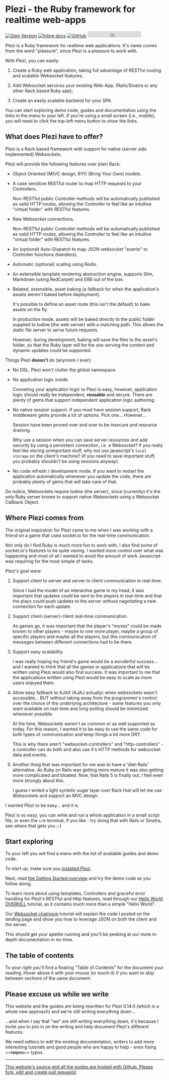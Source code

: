 # Plezi - the Ruby framework for realtime web-apps
[![Gem Version](https://badge.fury.io/rb/plezi.svg)](http://badge.fury.io/rb/plezi) [![Inline docs](http://inch-ci.org/github/boazsegev/plezi.svg?branch=master)](http://www.rubydoc.info/github/boazsegev/plezi/master) [![GitHub](https://img.shields.io/badge/GitHub-Open%20Source-blue.svg)](https://github.com/boazsegev/plezi) <iframe src="https://ghbtns.com/github-btn.html?user=boazsegev&repo=plezi&type=star&count=true" frameborder="0" scrolling="0" width="170px" height="20px"></iframe>

Plezi is a Ruby framework for realtime web applications. It's name comes from the word "pleasure", since Plezi is a pleasure to work with.

With Plezi, you can easily:

1. Create a Ruby web application, taking full advantage of RESTful routing and scalable Websocket features;

2. Add Websocket services your existing Web-App, (Rails/Sinatra or any other Rack based Ruby app);

3. Create an easily scalable backend for your SPA.

You can start exploring demo code, guides and documentation using the links in the menu to your left. If you're using a small screen (i.e., mobile), you will need to click the top-left menu button to show the links.

## What does Plezi have to offer?

Plezi is a Rack based framework with support for native (server side implemented) Websockets.

Plezi will provide the following features over plain Rack:

* Object Oriented (M)VC design, BYO (Bring Your Own) models.

* A case sensitive RESTful router to map HTTP requests to your Controllers.

    Non-RESTful public Controller methods will be automatically published as valid HTTP routes, allowing the Controller to feel like an intuitive "virtual folder" with RESTful features.

* Raw Websocket connections.

    Non-RESTful public Controller methods will be automatically published as valid HTTP routes, allowing the Controller to feel like an intuitive "virtual folder" with RESTful features.

* An (optional) Auto-Dispatch to map JSON websocket "events" to Controller functions (handlers).

* Automatic (optional) scaling using Redis.

* An extensible template rendering abstraction engine, supports Slim, Markdown (using RedCarpet) and ERB out of the box.

* Belated, extensible, asset baking (a fallback for when the application's assets weren't baked before deployment).

    It's possible to define an asset route (this isn't the default) to bake assets on the fly.

    In production mode, assets will be baked directly to the public folder supplied to Iodine (the web server) with a matching path. This allows the static file server to serve future requests.

    However, during development, baking will save the files to the asset's folder, so that the Ruby layer will be the one serving the content and dynamic updates could be supported.

Things Plezi **doesn't** do (anymore / ever):

* No DSL. Plezi won't clutter the global namespace.

* No application logic inside.

    Conneting your application logic to Plezi is easy, however, application logic should really be *independent*, **reusable** and secure. There are plenty of gems that support independent application logic authoring.

* No native session support. If you *must* have session support, Rack middleware gems provide a lot of options. Pick one... However...

    Session have been proved over and over to be insecure and resource draining.

    Why use a session when you can save server resources and add security by using a persistent connection, i.e. a Websocket? If you really feel like storing unimportant stuff, why not use javascript's `local storage` on the *client's* machine? (if you need to save important stuff, you probably shouldn't be using sessions anyway).

* No code refresh / development mode. If you want to restart the application automatically whenever you update the code, there are probably plenty of gems that will take care of that.

Do notice, Websockets require Iodine (the server), since (currently) it's the only Ruby server known to support native Websockets using a Websocket Callback Object.

## Where Plezi comes from

The original inspiration for Plezi came to me when I was working with a friend on a game that used socket.io for the real-time communication.

Not only do I find Ruby is much more fun to work with, I also find some of socket.io's features to be quite vexing. I wanted more control over what was happening and most of all I wanted to avoid the amount of work Javascript was requiring for the most simple of tasks.

Plezi's goal were:

1. Support client to server and server to client communication in real-time.

	Since I had the model of an interactive game in my head, it was important that updates could be sent to the players in real-time and that the plays could push updates to the server without nagotiating a new connection for each update.

2. Support client-(server)-client real-time communication.

	As games go, it was important that the player's "moves" could be made known to other players - maybe to one more player, maybe a group of specific players and maybe all the players, but this communication of messages between different connections had to be there.

3. Support easy scalability.

	I was really hoping my friend's game would be a wonderful success... and I wanted to think that all the games or applications that will be written using Plezi would also find success. It was important to me that the applications written using Plezi would be easy to scale as more users enjoyed them.

4. Allow easy fallback to AJAX (AJAJ actually) when websockets wasn't accessible... BUT without taking away from the programmer's control over the choice of the underlying architecture - some features you only want available on real-time and long-polling should be minimized whenever possible.

	At the time, Websockets weren't as common or as well supported as today. For this reason, I wanted it to be easy to use the same code for both types of communication and keep things a bit more DRY.

	This is why there aren't "websocket-controllers" and "http-controllers" - a controller can do both and also use it's HTTP methods for websocket data and events.

5. Another thing that was important for me was to have a 'diet-Rails' alternative. As Ruby on Rails was getting more mature it was also getting more complicated and bloated. Now, that Rails 5 is finally out, I feel even more strongly about this.

    I guess I wnted a light syntetic sugar layer over Rack that will let me use Websockets and support an MVC design.

I wanted Plezi to be easy... and it is.

Plezi is so easy, you can write and run a whole application in a small script file, or even the `irb` terminal, if you like - try doing that with Rails or Sinatra, see where that gets you ;-)

## Start exploring

To your left you will find a menu with the list of available guides and demo code.

To start up, make sure you [installed Plezi](/docs/install).

Next, read [the Getting Started overview](/docs/basics) and try the demo code as you follow along.

To learn more about using templates, Controllers and graceful error handling for Plezi's RESTful and Http features, read through our [Hello World OVERKILL](/docs/hello_world) tutorial, as it contains much more than a simple "Hello World".

Our [Websocket chatroom](/docs/hello_chat) tutorial will explain the code I posted on the landing page and show you how to leverage JSON on both the client and the server.

This should get your apetite running and you'll be peeking at our more in-depth documentation in no-time.

## The table of contents

To your right you'll find a floating "Table of Contents" for the document your reading. Hover above it with your mouse (or touch it) if you want to skip between sections of the same document.

## Please excuse us while we write

This website and the guides are being rewritten for Plezi 0.14.0 (which is a whole new approach) and we're still writing everything down...

...and when I say that "we" are still writing everything down, it's because I invite you to join in on the writing and help document Plezi's different features.

We need editors to edit the existing documentation, writers to add more interesting tutorials and good people who are happy to help - even fixing ==~~taipos~~== typos.

---

[This website's source and all the guides are hosted with Github. Please fork, edit and create pull requests!](https://github.com/boazsegev/plezi-website)
